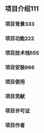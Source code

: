 ## 项目介绍111


### 项目背景333


### 项目功能222


### 项目技术栈555

### 项目安装666

### 项目使用

### 项目贡献

### 项目许可证

### 项目作者



